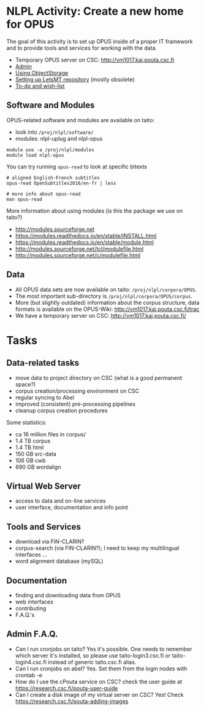 # NLPL Activity: Create a new home for OPUS #

The goal of this activity is to set up OPUS inside of a proper IT framework and to provide tools and services for working with the data.

* Temporary OPUS server on CSC: http://vm1017.kaj.pouta.csc.fi
* [Admin](Admin.md)
* [Using ObjectStorage](ObjectStorage.md)
* [Setting up LetsMT repository](LetsMT.md) (mostly obsolete)
* [To-do and wish-list](ToDo.md)

## Software and Modules

OPUS-related software and modules are available on taito:

* look into `/proj/nlpl/software/`
* modules: nlpl-uplug and nlpl-opus

~~~~
module use -a /proj/nlpl/modules
module load nlpl-opus
~~~~

You can try running `opus-read` to look at specific bitexts

~~~~
# aligned English-French subtitles
opus-read OpenSubtitles2016/en-fr | less

# more info about opus-read
man opus-read
~~~~

More information about using modules (is this the package we use on taito?)
 * http://modules.sourceforge.net
 * https://modules.readthedocs.io/en/stable/INSTALL.html
 * https://modules.readthedocs.io/en/stable/module.html
 * http://modules.sourceforge.net/tcl/modulefile.html
 * http://modules.sourceforge.net/c/modulefile.html

## Data

* All OPUS data sets are now available on taito: `/proj/nlpl/corpora/OPUS`. 
* The most important sub-directory is `/proj/nlpl/corpora/OPUS/corpus`. 
* More (but slightly outdated) information about the corpus structure, data formats is available on the OPUS-Wiki: http://vm1017.kaj.pouta.csc.fi/trac
* We have a temporary server on CSC: http://vm1017.kaj.pouta.csc.fi/


# Tasks

## Data-related tasks

* move data to project directory on CSC (what is a good permanent space?)
* corpus creation/processing environment on CSC
* regular syncing to Abel
* improved (consistent) pre-processing pipelines
* cleanup corpus creation procedures

Some statistics:

* ca 16 million files in corpus/
* 1.4 TB  corpus
* 1.4 TB  html
* 150 GB  src-data
* 106 GB  cwb
* 690 GB  wordalign


## Virtual Web Server ##

* access to data and on-line services
* user interface, documentation and info point

## Tools and Services ##

* download via FIN-CLARIN?
* corpus-search (via FIN-CLARIN?); I need to keep my multilingual interfaces ...
* word alignment database (mySQL)

## Documentation ##

* finding and downloading data from OPUS
* web interfaces
* contributing
* F.A.Q.'s

## Admin F.A.Q. ##

 * Can I run cronjobs on taito? Yes it's possible. One needs to remember which server it's installed, so please use taito-login3.csc.fi or taito-login4.csc.fi instead of generic taito.csc.fi alias.
 * Can I run cronjobs on abel? Yes. Set them from the login nodes with crontab -e
 * How do I use the cPouta service on CSC? check the user guide at https://research.csc.fi/pouta-user-guide
 * Can I create a disk image of my virtual server on CSC? Yes! Check https://research.csc.fi/pouta-adding-images